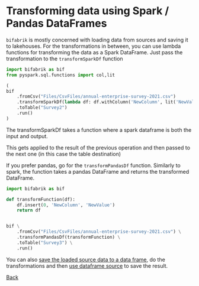 # Transforming data using Spark / Pandas DataFrames

`bifabrik` is mostly concerned with loading data from sources and saving it to lakehouses. For the transformations in between, you can use lambda functions for transforming the data as a Spark DataFrame. Just pass the transformation to the `transformSparkDf` function

```python
import bifabrik as bif
from pyspark.sql.functions import col,lit

(
bif
    .fromCsv("Files/CsvFiles/annual-enterprise-survey-2021.csv")
    .transformSparkDf(lambda df: df.withColumn('NewColumn', lit('NewValue')))
    .toTable("Survey2")
    .run()
)
```
The transformSparkDf takes a function where a spark dataframe is both the input and output.

This gets applied to the result of the previous operation and then passed to the next one (in this case the table destination)

If you prefer pandas, go for the `transformPandasDf` function. Similarly to spark, the function takes a pandas DataFrame and returns the transformed DataFrame.

```python
import bifabrik as bif

def transformFunction(df):
    df.insert(0, 'NewColumn', 'NewValue')
    return df


bif \
    .fromCsv("Files/CsvFiles/annual-enterprise-survey-2021.csv") \
    .transformPandasDf(transformFunction) \
    .toTable("Survey3") \
    .run()
```

You can also [save the loaded source data to a data frame](dst_spark_df.md), do the transformations and then [use dataframe source](src_spark_df.md) to save the result.

[Back](../index.md)

